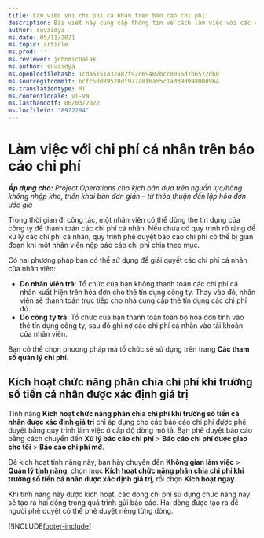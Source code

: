 ```yaml
---
title: Làm việc với chi phí cá nhân trên báo cáo chi phí
description: Bài viết này cung cấp thông tin về cách làm việc với các chi phí cá nhân mà nhân viên phát sinh khi đi công tác.
author: suvaidya
ms.date: 05/11/2021
ms.topic: article
ms.prod: ''
ms.reviewer: johnmichalak
ms.author: suvaidya
ms.openlocfilehash: 1cda5151a32482f92c69402bcc0056d7b6572db8
ms.sourcegitcommit: 6cfc50d89528df977a8f6a55c1ad39d99800d9b4
ms.translationtype: MT
ms.contentlocale: vi-VN
ms.lasthandoff: 06/03/2022
ms.locfileid: "8922294"
---
```

# <a name="work-with-personal-expenses-on-an-expense-report"></a>Làm việc với chi phí cá nhân trên báo cáo chi phí

_**Áp dụng cho:** Project Operations cho kịch bản dựa trên nguồn lực/hàng không nhập kho, triển khai bản đơn giản – từ thỏa thuận đến lập hóa đơn ước giá_

Trong thời gian đi công tác, một nhân viên có thể dùng thẻ tín dụng của công ty để thanh toán các chi phí cá nhân. Nếu chưa có quy trình rõ ràng để xử lý các chi phí cá nhân, quy trình phê duyệt báo cáo chi phí có thể bị gián đoạn khi một nhân viên nộp báo cáo chi phí chia theo mục.

Có hai phương pháp bạn có thể sử dụng để giải quyết các chi phí cá nhân của nhân viên:

  - **Do nhân viên trả**: Tổ chức của bạn không thanh toán các chi phí cá nhân xuất hiện trên hóa đơn cho thẻ tín dụng công ty. Thay vào đó, nhân viên sẽ thanh toán trực tiếp cho nhà cung cấp thẻ tín dụng các chi phí đó. 
  - **Do công ty trả**: Tổ chức của bạn thanh toán toàn bộ hóa đơn tính vào thẻ tín dụng công ty, sau đó ghi nợ các chi phí cá nhân vào tài khoản của nhân viên.

Bạn có thể chọn phương pháp mà tổ chức sẽ sử dụng trên trang **Các tham số quản lý chi phí**.


## <a name="enable-split-expense-function-when-personal-amount-field-has-value-defined"></a>Kích hoạt chức năng phân chia chi phí khi trường số tiền cá nhân được xác định giá trị

Tính năng **Kích hoạt chức năng phân chia chi phí khi trường số tiền cá nhân được xác định giá trị** chỉ áp dụng cho các báo cáo chi phí được phê duyệt bằng quy trình làm việc ở cấp độ dòng mô tả. Bạn phê duyệt báo cáo bằng cách chuyển đến **Xử lý báo cáo chi phí** > **Báo cáo chi phí được giao cho tôi** > **Báo cáo chi phí mở**. 

Để kích hoạt tính năng này, bạn hãy chuyển đến **Không gian làm việc** > **Quản lý tính năng**, chọn mục **Kích hoạt chức năng phân chia chi phí khi trường số tiền cá nhân được xác định giá trị**, rồi chọn **Kích hoạt ngay**. 

Khi tính năng này được kích hoạt, các dòng chi phí sử dụng chức năng này sẽ tạo ra hai dòng trong quá trình gửi báo cáo. Hai dòng được tạo ra để người phê duyệt có thể phê duyệt riêng từng dòng.


[!INCLUDE[footer-include](../includes/footer-banner.md)]
